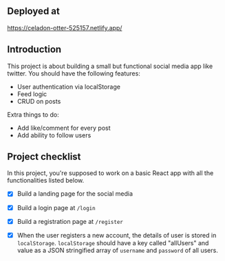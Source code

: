 ## Deployed at

https://celadon-otter-525157.netlify.app/

## Introduction

This project is about building a small but functional social media app like twitter. You should have the following features:

- User authentication via localStorage
- Feed logic
- CRUD on posts

Extra things to do:

- Add like/comment for every post
- Add ability to follow users

## Project checklist

In this project, you're supposed to work on a basic React app with all the functionalities listed below.

- [x] Build a landing page for the social media
- [x] Build a login page at `/login`
- [x] Build a registration page at `/register`
- [x] When the user registers a new account, the details of user is stored in `localStorage`. `localStorage` should have a key called "allUsers" and value as a JSON stringified array of `username` and `password` of all users.


